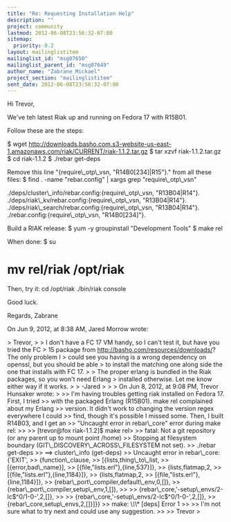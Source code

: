 ```yaml
---
title: "Re: Requesting Installation Help"
description: ""
project: community
lastmod: 2012-06-08T23:56:32-07:00
sitemap:
  priority: 0.2
layout: mailinglistitem
mailinglist_id: "msg07650"
mailinglist_parent_id: "msg07649"
author_name: "Zabrane Mickael"
project_section: "mailinglistitem"
sent_date: 2012-06-08T23:56:32-07:00
---
```



Hi Trevor,

We've teh latest Riak up and running on Fedora 17 with R15B01.

Follow these are the steps:

$ wget 
http://downloads.basho.com.s3-website-us-east-1.amazonaws.com/riak/CURRENT/riak-1.1.2.tar.gz
$ tar xzvf riak-1.1.2.tar.gz
$ cd riak-1.1.2
$ ./rebar get-deps

Remove this line "{require\\_otp\\_vsn, "R14B0[234]|R15"}." from all these files:
$ find . -name "rebar.config" | xargs grep "require\\_otp\\_vsn"

./deps/cluster\\_info/rebar.config:{require\\_otp\\_vsn, "R13B04|R14"}.
./deps/riak\\_kv/rebar.config:{require\\_otp\\_vsn, "R13B04|R14"}.
./deps/riak\\_search/rebar.config:{require\\_otp\\_vsn, "R13B04|R14"}.
./rebar.config:{require\\_otp\\_vsn, "R14B0[234]"}.

Build a RIAK release:
$ yum -y groupinstall "Development Tools"
$ make rel

When done:
$ su
# mv rel/riak /opt/riak

Then, try it:
cd /opt/riak
./bin/riak console

Good luck.

Regards,
Zabrane


On Jun 9, 2012, at 8:38 AM, Jared Morrow wrote:

&gt; Trevor,
&gt; 
&gt; I don't have a FC 17 VM handy, so I can't test it, but have you tried the FC 
&gt; 15 package from http://basho.com/resources/downloads/? The only problem I 
&gt; could see you having is a wrong dependency on openssl, but you should be able 
&gt; to install the matching one along side the one that installs with FC 17.
&gt; 
&gt; The proper erlang is bundled in the Riak packages, so you won't need Erlang 
&gt; installed otherwise. Let me know either way if it works.
&gt; 
&gt; -Jared
&gt; 
&gt; 
&gt; On Jun 8, 2012, at 9:08 PM, Trevor Hunsaker wrote:
&gt; 
&gt;&gt; I'm having troubles getting riak installed on Fedora 17. First, I tried 
&gt;&gt; with the packaged Erlang (R15B01). make rel complained about my Erlang 
&gt;&gt; version. It didn't work to changing the version regex everywhere I could 
&gt;&gt; find, though it's possible I missed some. Then, I built R14B03, and I get an 
&gt;&gt; "Uncaught error in rebar\\_core" error during make rel:
&gt;&gt; 
&gt;&gt; [trevor@fox riak-1.1.2]$ make rel&gt; 
&gt;&gt; fatal: Not a git repository (or any parent up to mount point /home)
&gt;&gt; Stopping at filesystem boundary (GIT\\_DISCOVERY\\_ACROSS\\_FILESYSTEM not set).
&gt;&gt; ./rebar get-deps
&gt;&gt; ==&gt; cluster\\_info (get-deps)
&gt;&gt; Uncaught error in rebar\\_core: {'EXIT',
&gt;&gt; {function\\_clause,
&gt;&gt; [{lists,thing\\_to\\_list,
&gt;&gt; [{error,bad\\_name}],
&gt;&gt; [{file,"lists.erl"},{line,537}]},
&gt;&gt; {lists,flatmap,2,
&gt;&gt; [{file,"lists.erl"},{line,1184}]},
&gt;&gt; {lists,flatmap,2,
&gt;&gt; [{file,"lists.erl"},{line,1184}]},
&gt;&gt; {rebar\\_port\\_compiler,default\\_env,0,[]},
&gt;&gt; {rebar\\_port\\_compiler,setup\\_env,1,[]},
&gt;&gt; 
&gt;&gt; {rebar\\_core,'-setup\\_envs/2-lc$^0/1-0-',2,[]},
&gt;&gt; 
&gt;&gt; {rebar\\_core,'-setup\\_envs/2-lc$^0/1-0-',2,[]},
&gt;&gt; {rebar\\_core,setup\\_envs,2,[]}]}}
&gt;&gt; make: \\*\\*\\* [deps] Error 1
&gt;&gt; 
&gt;&gt; I'm not sure what to try next and could use any suggestion.
&gt;&gt; 
&gt;&gt; Trevor 
&gt; 

